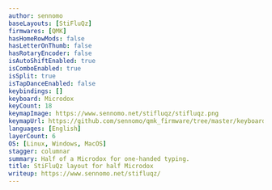 ```yaml
---
author: sennomo
baseLayouts: [StiFluQz]
firmwares: [QMK]
hasHomeRowMods: false
hasLetterOnThumb: false
hasRotaryEncoder: false
isAutoShiftEnabled: true
isComboEnabled: true
isSplit: true
isTapDanceEnabled: false
keybindings: []
keyboard: Microdox
keyCount: 18
keymapImage: https://www.sennomo.net/stifluqz/stifluqz.png
keymapUrl: https://github.com/sennomo/qmk_firmware/tree/master/keyboards/boardsource/microdox/keymaps/sennomo
languages: [English]
layerCount: 6
OS: [Linux, Windows, MacOS]
stagger: columnar
summary: Half of a Microdox for one-handed typing.
title: StiFluQz layout for half Microdox
writeup: https://www.sennomo.net/stifluqz/
---
```

